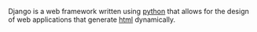 Django is a web framework written using [python](/wiki/python) that allows for the design of web applications that generate [html](/wiki/html) dynamically.